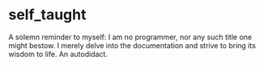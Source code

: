 # self_taught
A solemn reminder to myself: I am no programmer, nor any such title one might bestow. I merely delve into the documentation and strive to bring its wisdom to life. An autodidact.
